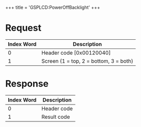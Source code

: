 +++
title = 'GSPLCD:PowerOffBacklight'
+++

# Request

| Index Word | Description                            |
|------------|----------------------------------------|
| 0          | Header code \[0x00120040\]             |
| 1          | Screen (1 = top, 2 = bottom, 3 = both) |

# Response

| Index Word | Description |
|------------|-------------|
| 0          | Header code |
| 1          | Result code |